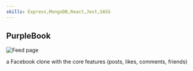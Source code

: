 ```yaml
---
skills: Express,MongoDB,React,Jest,SASS
---
```


## PurpleBook

<span className="flex flex-col items-center">![Feed page](/projects/purple-book/1.jpg)</span>

a Facebook clone with the core features (posts, likes, comments, friends)

